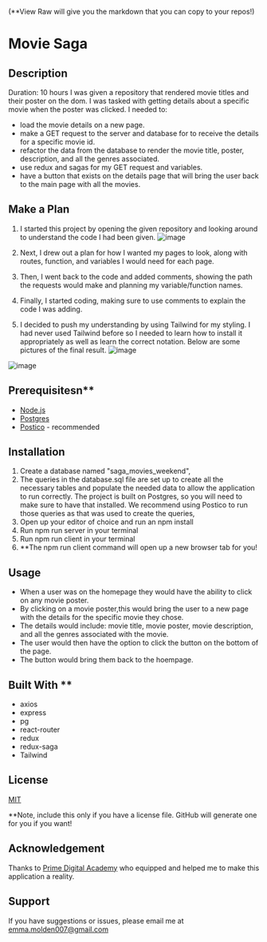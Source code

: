 (**View Raw will give you the markdown that you can copy to your repos!)

# Movie Saga


## Description
Duration: 10 hours
I was given a repository that rendered movie titles and their poster on the dom. I was tasked with getting details about a specific movie when the poster was clicked. I needed to: 
- load the movie details on a new page.
- make a GET request to the server and database for to receive the details for a specific movie id.
- refactor the data from the database to render the movie title, poster, description, and all the genres associated.
- use redux and sagas for my GET request and variables.
- have a button that exists on the details page that will bring the user back to the main page with all the movies.


## Make a Plan
1. I started this project by opening the given repository and looking around to understand the code I had been given.
   ![image](https://github.com/user-attachments/assets/54617848-0e46-4720-8fc0-cf42e8fe3448)

2. Next, I drew out a plan for how I wanted my pages to look, along with routes, function, and variables I would need for each page.
3. Then, I went back to the code and added comments, showing the path the requests would make and planning my variable/function names.
4. Finally, I started coding, making sure to use comments to explain the code I was adding.
5. I decided to push my understanding by using Tailwind for my styling. I had never used Tailwind before so I needed to learn how to install it appropriately as well as learn the correct notation. Below are some pictures of the final result.
![image](https://github.com/user-attachments/assets/160de9d8-cc07-4de1-9f7b-f615bd3eced1)

![image](https://github.com/user-attachments/assets/ee41e751-0b4e-47c9-9d1b-05c4ceac8491)


## Prerequisitesn**
- [Node.js](https://nodejs.org/en/)
- [Postgres](https://www.postgresql.org/download/)
- [Postico](https://eggerapps.at/postico/v1.php) - recommended


## Installation
1. Create a database named "saga_movies_weekend",
2. The queries in the database.sql file are set up to create all the necessary tables and populate the needed data to allow the application to run correctly. The project is built on Postgres, so you will need to make sure to have that installed. We recommend using Postico to run those queries as that was used to create the queries,
3. Open up your editor of choice and run an npm install
4. Run npm run server in your terminal
5. Run npm run client in your terminal
6. **The npm run client command will open up a new browser tab for you!


## Usage
- When a user was on the homepage they would have the ability to click on any movie poster.
- By clicking on a movie poster,this would bring the user to a new page with the details for the specific movie they chose.
- The details would include: movie title, movie poster, movie description, and all the genres associated with the movie.
- The user would then have the option to click the button on the bottom of the page.
- The button would bring them back to the hoempage.


## Built With **
- axios
- express
- pg
- react-router
- redux
- redux-saga
- Tailwind


## License
[MIT](https://choosealicense.com/licenses/mit/)

**Note, include this only if you have a license file. GitHub will generate one for you if you want!


## Acknowledgement
Thanks to [Prime Digital Academy](https://github.com/PrimeAcademy/) who equipped and helped me to make this application a reality. 


## Support
If you have suggestions or issues, please email me at emma.molden007@gmail.com
